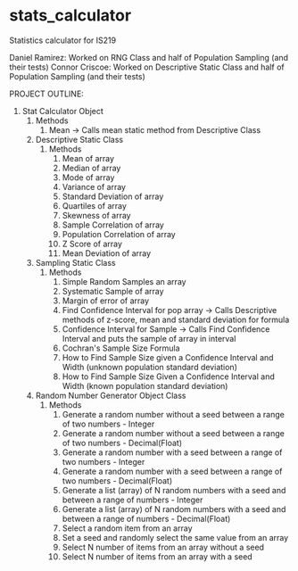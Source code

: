 # stats_calculator
Statistics calculator for IS219

Daniel Ramirez: Worked on RNG Class and half of Population Sampling (and their tests)
Connor Criscoe: Worked on Descriptive Static Class and half of Population Sampling (and their tests)

PROJECT OUTLINE:
1. Stat Calculator Object
    1. Methods
        1. Mean -> Calls mean static method from Descriptive Class
    2. Descriptive Static Class
        1. Methods
            1. Mean of array
            2. Median of array
            3. Mode of array
            4. Variance of array
            5. Standard Deviation of array
            6. Quartiles of array
            7. Skewness of array
            8. Sample Correlation of array
            9. Population Correlation of array
            10. Z Score of array
            11. Mean Deviation of array
    3. Sampling Static Class
        1. Methods
            1. Simple Random Samples an array
            2. Systematic Sample of array
            3. Margin of error of array
            4. Find Confidence Interval for pop array -> Calls Descriptive methods of z-score, mean and
            standard deviation for formula
            5. Confidence Interval for Sample -> Calls Find Confidence Interval and puts
            the sample of array in interval
            6. Cochran's Sample Size Formula
            7. How to Find Sample Size given a Confidence Interval and Width (unknown population standard deviation)
            8. How to Find Sample Size Given a Confidence Interval and Width (known population standard deviation)
    4. Random Number Generator Object Class
        1. Methods
            1. Generate a random number without a seed between a range of two numbers - Integer
            2. Generate a random number without a seed between a range of two numbers - Decimal(Float)
            3. Generate a random number with a seed between a range of two numbers - Integer
            4. Generate a random number with a seed between a range of two numbers - Decimal(Float)
            5. Generate a list (array) of N random numbers with a seed and between a range of numbers - Integer
            6. Generate a list (array) of N random numbers with a seed and between a range of numbers - Decimal(Float)
            7. Select a random item from an array
            8. Set a seed and randomly select the same value from an array
            9. Select N number of items from an array without a seed
            10. Select N number of items from an array with a seed
